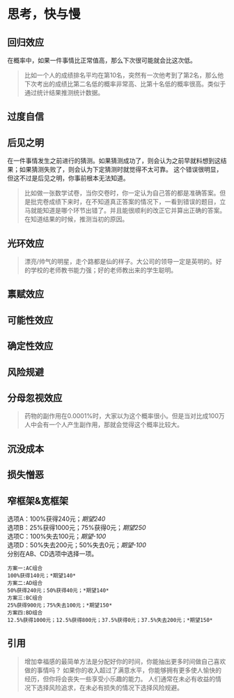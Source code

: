 # 思考，快与慢

## 回归效应

在概率中，如果一件事情比正常值高，那么下次很可能就会比这次低。
> 比如一个人的成绩排名平均在第10名，突然有一次他考到了第2名，那么他下次考出的成绩比第二名低的概率非常高、比第十名低的概率很高。类似于通过统计结果推测统计数据。

## 过度自信

## 后见之明

在一件事情发生之前进行的猜测。如果猜测成功了，则会认为之前早就料想到这结果；如果猜测失败了，则会认为下定猜测时就觉得不太可靠。
这个错误很明显，但这不过是后见之明，你事前根本无法知道。
> 比如做一张数学试卷，当你交卷时，你一定认为自己答的都是准确答案。但是批完卷成绩下来时，在不知道真正答案的情况下，一看到错误的题目，立马就能知道是哪个环节出错了。并且能很顺利的改正它并算出正确的答案。
> 在知道结果的时候，推测当初的原因。

## 光环效应

> 漂亮/帅气的明星，走个路都是仙的样子。大公司的领导一定是英明的。好的学校的老师教书能力强；好的老师教出来的学生聪明。

## 禀赋效应

## 可能性效应

## 确定性效应

## 风险规避

## 分母忽视效应

> 药物的副作用在0.0001%时，大家以为这个概率很小。但是当对比成100万人中会有一个人产生副作用，那就会觉得这个概率比较大。

## 沉没成本

>

## 损失憎恶

## 窄框架&宽框架

选项A：100%获得240元；*期望240*  
选项B：25%获得1000元；75%获得0元；*期望250*  
选项C：100%失去100元；*期望-100*  
选项D：50%失去200元；50%失去0元；*期望-100*  
分别在AB、CD选项中选择一项。

```text
方案一:AC组合  
100%获得140元；*期望140*  
方案二:AD组合  
50%获得240元；50%获得40元；*期望140*  
方案三:BC组合  
25%获得900元；75%失去100元；*期望150*  
方案四:BD组合  
12.5%获得1000元；12.5%获得800元；37.5%获得0元；37.5%失去200元；*期望150*  
```

## 引用

> 增加幸福感的最简单方法是分配好你的时间，你能抽出更多时间做自己喜欢做的事情吗？
> 如果你的收入超过了满意水平，你能够拥有更多使人愉快的经历，但你将会丧失一些享受小乐趣的能力。
> 人们通常在未必有收益的情况下选择风险追求，在未必有损失的情况下选择风险规避。
